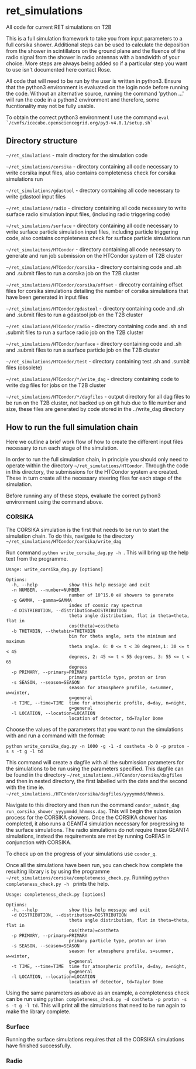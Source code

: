 # ret_simulations
All code for current RET simulations on T2B

This is a full simulation framework to take you from input parameters to a full corsika shower. Additional steps can be used to calculate the deposition from the shower in scintillators on the ground plane and the fluence of the radio signal from the shower in radio antennas with a bandwidth of your choice. More steps are always being added so if a particular step you want to use isn't documented here contact Rose. 

All code that will need to be run by the user is written in python3. Ensure that the python3 environment is evaluated on the login node before running the code. Without an alternative source, running the command 'python ...' will run the code in a python2 environment and therefore, some fucntionality may not be fully usable.

To obtain the correct python3 environment I use the command `` eval `/cvmfs/icecube.opensciencegrid.org/py3-v4.0.1/setup.sh` ``

## Directory structure

` ~/ret_simulations ` - main directory for the simulation code

` ~/ret_simulations/corsika ` - directory containing all code necessary to write corsika input files, also contains completeness check for corsika simulations run

` ~/ret_simulations/gdastool ` - drectory containing all code necessary to write gdastool input files

` ~/ret_simulations/radio ` - directory containing all code necessary to write surface radio simulation input files, (including radio triggering code)

` ~/ret_simulations/surface ` - directory containing all code necessary to write surface particle simulation input files, including particle triggering code, also contains completeness check for surface particle simulations run

` ~/ret_simulaitons/HTCondor ` - directory containing all code necessary to generate and run job submission on the HTCondor system of T2B cluster

` ~/ret_simulations/HTCondor/corsika ` - directory containing code and .sh and .submit files to run a corsika job on the T2B cluster

` ~/ret_simulations/HTCondor/corsika/offset ` - direcotry containing offset files for corsika simulations detailing the number of corsika simulations that have been generated in input files

` ~/ret_simulations/HTCondor/gdastool ` - directory containing code and .sh and .submit files to run a gdastool job on the T2B cluster

` ~/ret_simulations/HTCondor/radio ` - directory containing code and .sh and .submit files to run a surface radio job on the T2B cluster

` ~/ret_simulations/HTCondor/surface ` - directory containing code and .sh and .submit files to run a surface particle job on the T2B cluster

` ~/ret_simulations/HTCondor/test ` - directory containing test .sh and .sumbit files (obsolete)

` ~/ret_simulations/HTCondor/*/write_dag ` - directory containing code to write dag files for jobs on the T2B cluster 

` ~/ret_simulations/HTCondor/*/dagfiles ` - output directory for all dag files to be run on the T2B cluster, not backed up on git hub due to file number and size, these files are generated by code stored in the ../write_dag directory

## How to run the full simulation chain 

Here we outline a brief work flow of how to create the different input files necessary to run each stage of the simulation.

In order to run the full simulation chain, in principle you should only need to operate within the directory ` ~/ret_simulations/HTCondor `. Through the code in this directory, the submissions for the HTCondor system are created. These in turn create all the necessary steering files for each stage of the simulation.

Before running any of these steps, evaluate the correct python3 environment using the command above.

### CORSIKA

The CORSIKA simulation is the first that needs to be run to start the simulation chain. To do this, navigate to the directory ` ~/ret_simulations/HTCondor/corsika/write_dag `

Run command `python write_corsika_dag.py -h `. This will bring up the help text from the programme. 

```
Usage: write_corsika_dag.py [options]

Options:
  -h, --help            show this help message and exit
  -n NUMBER, --number=NUMBER
                        number of 10^15.0 eV showers to generate
  -g GAMMA, --gamma=GAMMA
                        index of cosmic ray spectrum
  -d DISTRIBUTION, --distribution=DISTRIBUTION
                        theta angle distribution, flat in theta=theta, flat in
                        cos(theta)=costheta
  -b THETABIN, --thetabin=THETABIN
                        bin for theta angle, sets the minimum and maximum
                        theta angle. 0: 0 <= t < 30 degrees,1: 30 <= t < 45
                        degrees, 2: 45 <= t < 55 degrees, 3: 55 <= t < 65
                        degrees
  -p PRIMARY, --primary=PRIMARY
                        primary particle type, proton or iron
  -s SEASON, --season=SEASON
                        season for atmosphere profile, s=summer, w=winter,
                        g=general
  -t TIME, --time=TIME  time for atmospheric profile, d=day, n=night,
                        g=general
  -l LOCATION, --location=LOCATION
                        location of detector, td=Taylor Dome

```
Choose the values of the parameters that you want to run the simulations with and run a command with the format:

` python write_corsika_dag.py -n 1000 -g -1 -d costheta -b 0 -p proton -s s -t g -l td `

This command will create a dagfile with all the submission parameters for the simulations to be run using the parameters specified. This dagfile can be found in the directory ` ~/ret_simulations./HTCondor/corsika/dagfiles ` and then in nested directory, the first labelled with the date and the second with the time ie. ` ~/ret_simulations./HTCondor/corsika/dagfiles/yyyymmdd/hhmmss `.

Navigate to this directory and then run the command ` condor_submit_dag run_corsika_shower_yyyymmdd_hhmmss.dag `. This will begin the submission process for the CORSIKA showers. Once the CORSIKA shower has completed, it also runs a GEANT4 simulation necessary for progressing to the surface simulations. The radio simulations do not require these GEANT4 simulations, instead the requirements are met by running CoREAS in conjunction with CORSIKA. 

To check up on the progress of your simulations use ` condor_q `.

Once all the simulations have been run, you can check how complete the resulting library is by using the programme ` ~/ret_simulations/corsika/completeness_check.py `. Running `python completeness_check.py -h ` prints the help.

```
Usage: completeness_check.py [options]

Options:
  -h, --help            show this help message and exit
  -d DISTRIBUTION, --distribution=DISTRIBUTION
                        theta angle distribution, flat in theta=theta, flat in
                        cos(theta)=costheta
  -p PRIMARY, --primary=PRIMARY
                        primary particle type, proton or iron
  -s SEASON, --season=SEASON
                        season for atmosphere profile, s=summer, w=winter,
                        g=general
  -t TIME, --time=TIME  time for atmospheric profile, d=day, n=night,
                        g=general
  -l LOCATION, --location=LOCATION
                        location of detector, td=Taylor Dome
```

Using the same parameters as above as an example, a completeness check can be run using ` python completeness_check.py -d costheta -p proton -s s -t g -l td `. This will print all the simulations that need to be run again to make the library complete.

### Surface

Running the surface simulations requires that all the CORSIKA simulations have finished successfully. 

### Radio
